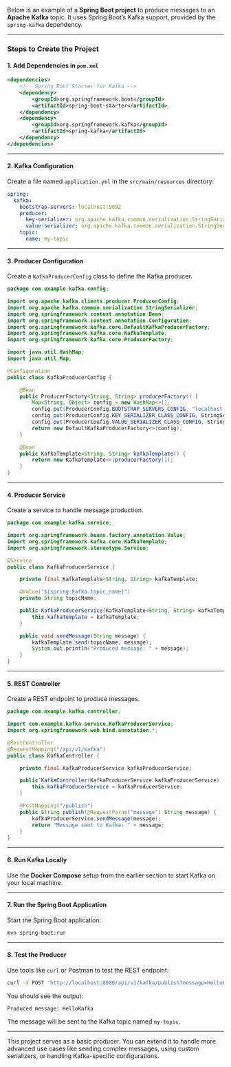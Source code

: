 Below is an example of a **Spring Boot project** to produce messages to an **Apache Kafka** topic. It uses Spring Boot’s Kafka support, provided by the `spring-kafka` dependency.

---

### Steps to Create the Project

#### 1. **Add Dependencies in `pom.xml`**
```xml
<dependencies>
    <!-- Spring Boot Starter for Kafka -->
    <dependency>
        <groupId>org.springframework.boot</groupId>
        <artifactId>spring-boot-starter</artifactId>
    </dependency>
    <dependency>
        <groupId>org.springframework.kafka</groupId>
        <artifactId>spring-kafka</artifactId>
    </dependency>
</dependencies>
```

---

#### 2. **Kafka Configuration**

Create a file named `application.yml` in the `src/main/resources` directory:

```yaml
spring:
  kafka:
    bootstrap-servers: localhost:9092
    producer:
      key-serializer: org.apache.kafka.common.serialization.StringSerializer
      value-serializer: org.apache.kafka.common.serialization.StringSerializer
    topic:
      name: my-topic
```

---

#### 3. **Producer Configuration**

Create a `KafkaProducerConfig` class to define the Kafka producer.

```java
package com.example.kafka.config;

import org.apache.kafka.clients.producer.ProducerConfig;
import org.apache.kafka.common.serialization.StringSerializer;
import org.springframework.context.annotation.Bean;
import org.springframework.context.annotation.Configuration;
import org.springframework.kafka.core.DefaultKafkaProducerFactory;
import org.springframework.kafka.core.KafkaTemplate;
import org.springframework.kafka.core.ProducerFactory;

import java.util.HashMap;
import java.util.Map;

@Configuration
public class KafkaProducerConfig {

    @Bean
    public ProducerFactory<String, String> producerFactory() {
        Map<String, Object> config = new HashMap<>();
        config.put(ProducerConfig.BOOTSTRAP_SERVERS_CONFIG, "localhost:9092");
        config.put(ProducerConfig.KEY_SERIALIZER_CLASS_CONFIG, StringSerializer.class);
        config.put(ProducerConfig.VALUE_SERIALIZER_CLASS_CONFIG, StringSerializer.class);
        return new DefaultKafkaProducerFactory<>(config);
    }

    @Bean
    public KafkaTemplate<String, String> kafkaTemplate() {
        return new KafkaTemplate<>(producerFactory());
    }
}
```

---

#### 4. **Producer Service**

Create a service to handle message production.

```java
package com.example.kafka.service;

import org.springframework.beans.factory.annotation.Value;
import org.springframework.kafka.core.KafkaTemplate;
import org.springframework.stereotype.Service;

@Service
public class KafkaProducerService {

    private final KafkaTemplate<String, String> kafkaTemplate;

    @Value("${spring.kafka.topic.name}")
    private String topicName;

    public KafkaProducerService(KafkaTemplate<String, String> kafkaTemplate) {
        this.kafkaTemplate = kafkaTemplate;
    }

    public void sendMessage(String message) {
        kafkaTemplate.send(topicName, message);
        System.out.println("Produced message: " + message);
    }
}
```

---

#### 5. **REST Controller**

Create a REST endpoint to produce messages.

```java
package com.example.kafka.controller;

import com.example.kafka.service.KafkaProducerService;
import org.springframework.web.bind.annotation.*;

@RestController
@RequestMapping("/api/v1/kafka")
public class KafkaController {

    private final KafkaProducerService kafkaProducerService;

    public KafkaController(KafkaProducerService kafkaProducerService) {
        this.kafkaProducerService = kafkaProducerService;
    }

    @PostMapping("/publish")
    public String publish(@RequestParam("message") String message) {
        kafkaProducerService.sendMessage(message);
        return "Message sent to Kafka: " + message;
    }
}
```

---

#### 6. **Run Kafka Locally**

Use the **Docker Compose** setup from the earlier section to start Kafka on your local machine.

---

#### 7. **Run the Spring Boot Application**

Start the Spring Boot application:
```bash
mvn spring-boot:run
```

---

#### 8. **Test the Producer**

Use tools like `curl` or Postman to test the REST endpoint:

```bash
curl -X POST "http://localhost:8080/api/v1/kafka/publish?message=HelloKafka"
```

You should see the output:
```
Produced message: HelloKafka
```

The message will be sent to the Kafka topic named `my-topic`.

---

This project serves as a basic producer. You can extend it to handle more advanced use cases like sending complex messages, using custom serializers, or handling Kafka-specific configurations.